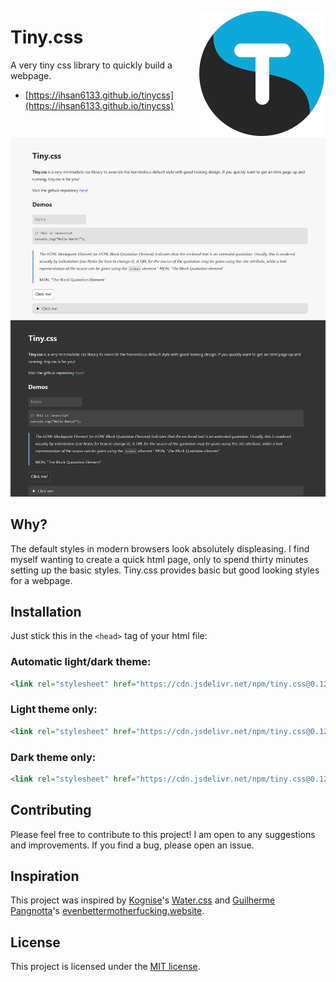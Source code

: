 <a href="https://ihsan6133.github.io/tinycss"><img src="assets/logo.svg" align="right" alt="Tiny.css"></a>

# Tiny.css

A very tiny css library to quickly build a webpage.

- [https://ihsan6133.github.io/tinycss](https://ihsan6133.github.io/tinycss)

![Demo](tinycssdemo.png)

## Why?

The default styles in modern browsers look absolutely displeasing. I find myself wanting to create
a quick html page, only to spend thirty minutes setting up the basic styles. Tiny.css provides basic
but good looking styles for a webpage.

## Installation

Just stick this in the `<head>` tag of your html file:

### Automatic light/dark theme:

```html
<link rel="stylesheet" href="https://cdn.jsdelivr.net/npm/tiny.css@0.12/dist/tiny.css">
```

### Light theme only:

```html
<link rel="stylesheet" href="https://cdn.jsdelivr.net/npm/tiny.css@0.12/dist/light.css">
```

### Dark theme only:

```html
<link rel="stylesheet" href="https://cdn.jsdelivr.net/npm/tiny.css@0.12/dist/dark.css">
```

## Contributing

Please feel free to contribute to this project! I am open to any suggestions and improvements.
If you find a bug, please open an issue.

## Inspiration

This project was inspired by [Kognise](https://kognise.dev/)'s [Water.css](https://watercss.kognise.dev/)
and [Guilherme Pangnotta](https://github.com/setetres)'s [evenbettermotherfucking.website](https://evenbettermotherfucking.website/).


## License

This project is licensed under the [MIT license](LICENSE).

